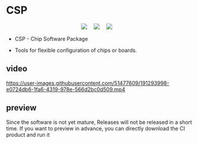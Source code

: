 # CSP

<div align="center">
	<img src="https://img.shields.io/badge/license-Apache 2.0-blue">&emsp;
	<a href="https://csplink.github.io"><img src="https://img.shields.io/badge/wiki-document-blue"></a>&emsp;
    <a href="https://gitter.im/csplink/csp?utm_source=badge&utm_medium=badge&utm_campaign=pr-badge&utm_content=badge"><img src="https://badges.gitter.im/csplink/csp.svg"></a>&emsp;
</div>

- CSP - Chip Software Package

- Tools for flexible configuration of chips or boards.

## video

https://user-images.githubusercontent.com/51477609/191293998-e0724db6-1fa6-4319-978e-566d2bc0d509.mp4

## preview

Since the software is not yet mature, Releases will not be released in a short time. If you want to preview in advance, you can directly download the CI product and run it
